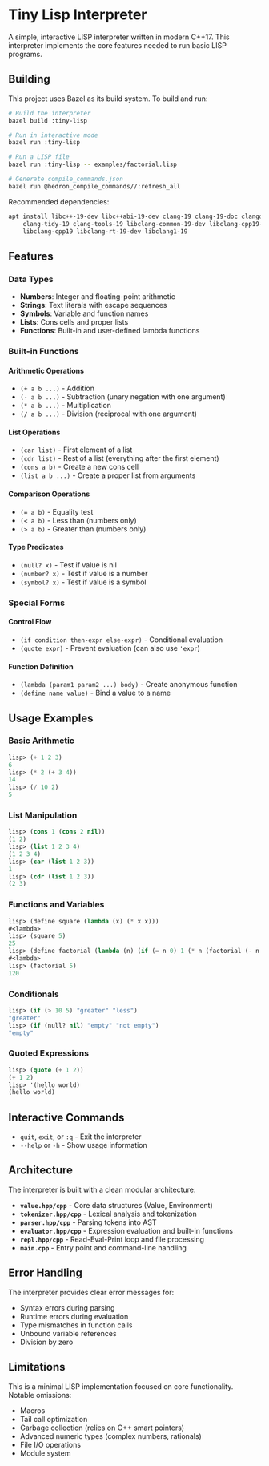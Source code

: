 # Tiny Lisp Interpreter

A simple, interactive LISP interpreter written in modern C++17. This interpreter implements the core features needed to run basic LISP programs.

## Building

This project uses Bazel as its build system. To build and run:

```bash
# Build the interpreter
bazel build :tiny-lisp

# Run in interactive mode
bazel run :tiny-lisp

# Run a LISP file
bazel run :tiny-lisp -- examples/factorial.lisp

# Generate compile_commands.json
bazel run @hedron_compile_commands//:refresh_all
```

Recommended dependencies:

```bash
apt install libc++-19-dev libc++abi-19-dev clang-19 clang-19-doc clangd-19 \
    clang-tidy-19 clang-tools-19 libclang-common-19-dev libclang-cpp19-dev \
    libclang-cpp19 libclang-rt-19-dev libclang1-19
```

## Features

### Data Types
- **Numbers**: Integer and floating-point arithmetic
- **Strings**: Text literals with escape sequences
- **Symbols**: Variable and function names  
- **Lists**: Cons cells and proper lists
- **Functions**: Built-in and user-defined lambda functions

### Built-in Functions

#### Arithmetic Operations
- `(+ a b ...)` - Addition
- `(- a b ...)` - Subtraction (unary negation with one argument)
- `(* a b ...)` - Multiplication  
- `(/ a b ...)` - Division (reciprocal with one argument)

#### List Operations
- `(car list)` - First element of a list
- `(cdr list)` - Rest of a list (everything after the first element)
- `(cons a b)` - Create a new cons cell
- `(list a b ...)` - Create a proper list from arguments

#### Comparison Operations
- `(= a b)` - Equality test
- `(< a b)` - Less than (numbers only)
- `(> a b)` - Greater than (numbers only)

#### Type Predicates
- `(null? x)` - Test if value is nil
- `(number? x)` - Test if value is a number
- `(symbol? x)` - Test if value is a symbol

### Special Forms

#### Control Flow
- `(if condition then-expr else-expr)` - Conditional evaluation
- `(quote expr)` - Prevent evaluation (can also use `'expr`)

#### Function Definition
- `(lambda (param1 param2 ...) body)` - Create anonymous function
- `(define name value)` - Bind a value to a name

## Usage Examples

### Basic Arithmetic
```lisp
lisp> (+ 1 2 3)
6
lisp> (* 2 (+ 3 4))
14
lisp> (/ 10 2)
5
```

### List Manipulation  
```lisp
lisp> (cons 1 (cons 2 nil))
(1 2)
lisp> (list 1 2 3 4)
(1 2 3 4)
lisp> (car (list 1 2 3))
1
lisp> (cdr (list 1 2 3))
(2 3)
```

### Functions and Variables
```lisp
lisp> (define square (lambda (x) (* x x)))
#<lambda>
lisp> (square 5)
25
lisp> (define factorial (lambda (n) (if (= n 0) 1 (* n (factorial (- n 1))))))
#<lambda>
lisp> (factorial 5)
120
```

### Conditionals
```lisp
lisp> (if (> 10 5) "greater" "less")
"greater"
lisp> (if (null? nil) "empty" "not empty")
"empty"
```

### Quoted Expressions
```lisp
lisp> (quote (+ 1 2))
(+ 1 2)
lisp> '(hello world)
(hello world)
```

## Interactive Commands

- `quit`, `exit`, or `:q` - Exit the interpreter
- `--help` or `-h` - Show usage information

## Architecture

The interpreter is built with a clean modular architecture:

- **`value.hpp/cpp`** - Core data structures (Value, Environment)
- **`tokenizer.hpp/cpp`** - Lexical analysis and tokenization
- **`parser.hpp/cpp`** - Parsing tokens into AST
- **`evaluator.hpp/cpp`** - Expression evaluation and built-in functions
- **`repl.hpp/cpp`** - Read-Eval-Print loop and file processing
- **`main.cpp`** - Entry point and command-line handling

## Error Handling

The interpreter provides clear error messages for:
- Syntax errors during parsing
- Runtime errors during evaluation  
- Type mismatches in function calls
- Unbound variable references
- Division by zero

## Limitations

This is a minimal LISP implementation focused on core functionality. Notable omissions:
- Macros
- Tail call optimization
- Garbage collection (relies on C++ smart pointers)
- Advanced numeric types (complex numbers, rationals)
- File I/O operations
- Module system